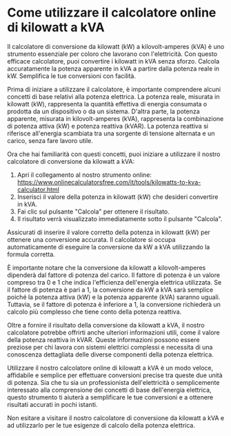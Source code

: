 Come utilizzare il calcolatore online di kilowatt a kVA
=======================================================

Il calcolatore di conversione da kilowatt (kW) a kilovolt-amperes (kVA) è uno strumento essenziale per coloro che lavorano con l'elettricità. Con questo efficace calcolatore, puoi convertire i kilowatt in kVA senza sforzo. Calcola accuratamente la potenza apparente in kVA a partire dalla potenza reale in kW. Semplifica le tue conversioni con facilità.

Prima di iniziare a utilizzare il calcolatore, è importante comprendere alcuni concetti di base relativi alla potenza elettrica. La potenza reale, misurata in kilowatt (kW), rappresenta la quantità effettiva di energia consumata o prodotta da un dispositivo o da un sistema. D'altra parte, la potenza apparente, misurata in kilovolt-amperes (kVA), rappresenta la combinazione di potenza attiva (kW) e potenza reattiva (kVAR). La potenza reattiva si riferisce all'energia scambiata tra una sorgente di tensione alternata e un carico, senza fare lavoro utile.

Ora che hai familiarità con questi concetti, puoi iniziare a utilizzare il nostro calcolatore di conversione da kilowatt a kVA:

1. Apri il collegamento al nostro strumento online: <https://www.onlinecalculatorsfree.com/it/tools/kilowatts-to-kva-calculator.html>
2. Inserisci il valore della potenza in kilowatt (kW) che desideri convertire in kVA.
3. Fai clic sul pulsante "Calcola" per ottenere il risultato.
4. Il risultato verrà visualizzato immediatamente sotto il pulsante "Calcola".

Assicurati di inserire il valore corretto della potenza in kilowatt (kW) per ottenere una conversione accurata. Il calcolatore si occupa automaticamente di eseguire la conversione da kW a kVA utilizzando la formula corretta.

È importante notare che la conversione da kilowatt a kilovolt-amperes dipenderà dal fattore di potenza del carico. Il fattore di potenza è un valore compreso tra 0 e 1 che indica l'efficienza dell'energia elettrica utilizzata. Se il fattore di potenza è pari a 1, la conversione da kW a kVA sarà semplice poiché la potenza attiva (kW) e la potenza apparente (kVA) saranno uguali. Tuttavia, se il fattore di potenza è inferiore a 1, la conversione richiederà un calcolo più complesso che tiene conto della potenza reattiva.

Oltre a fornire il risultato della conversione da kilowatt a kVA, il nostro calcolatore potrebbe offrirti anche ulteriori informazioni utili, come il valore della potenza reattiva in kVAR. Queste informazioni possono essere preziose per chi lavora con sistemi elettrici complessi e necessita di una conoscenza dettagliata delle diverse componenti della potenza elettrica.

Utilizzare il nostro calcolatore online di kilowatt a kVA è un modo veloce, affidabile e semplice per effettuare conversioni precise tra queste due unità di potenza. Sia che tu sia un professionista dell'elettricità o semplicemente interessato alla comprensione dei concetti di base dell'energia elettrica, questo strumento ti aiuterà a semplificare le tue conversioni e a ottenere risultati accurati in pochi istanti.

Non esitare a visitare il nostro calcolatore di conversione da kilowatt a kVA e ad utilizzarlo per le tue esigenze di calcolo della potenza elettrica.